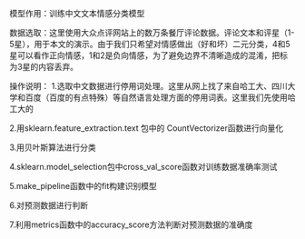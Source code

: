 模型作用：训练中文文本情感分类模型

数据选取：这里使用大众点评网站上的数万条餐厅评论数据。评论文本和评星（1-5星），用于本文的演示。由于我们只希望对情感做出（好和坏）二元分类，4和5星可以看作正向情感，1和2是负向情感，为了避免边界不清晰造成的混淆，把标为3星的内容丢弃。 

操作说明：
1.选取中文数据进行停用词处理。这里从网上找了来自哈工大、四川大学和百度（百度的有点特殊）等自然语言处理方面的停用词表。这里我们先使用哈工大的

2.用sklearn.feature_extraction.text 包中的 CountVectorizer函数进行向量化

3.用贝叶斯算法进行分类

4.sklearn.model_selection包中cross_val_score函数对训练数据准确率测试

5.make_pipeline函数中的fit构建识别模型

6.对预测数据进行判断

7.利用metrics函数中的accuracy_score方法判断对预测数据的准确度

